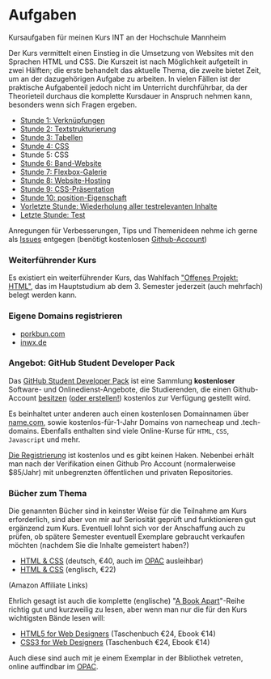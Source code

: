 # Aufgaben

Kursaufgaben für meinen Kurs INT an der Hochschule Mannheim

Der Kurs vermittelt einen Einstieg in die Umsetzung von Websites mit den Sprachen HTML und CSS. Die Kurszeit ist nach Möglichkeit aufgeteilt in zwei Hälften; die erste behandelt das aktuelle Thema, die zweite bietet Zeit, um an der dazugehörigen Aufgabe zu arbeiten. In vielen Fällen ist der praktische Aufgabenteil jedoch nicht im Unterricht durchführbar, da der Theorieteil durchaus die komplette Kursdauer in Anspruch nehmen kann, besonders wenn sich Fragen ergeben.

- [Stunde 1: Verknüpfungen](uebung_01.md)
- [Stunde 2: Textstrukturierung](uebung_02.md)
- [Stunde 3: Tabellen](uebung_03.md)
- [Stunde 4: CSS](uebung_04.md)
- Stunde 5: CSS
- [Stunde 6: Band-Website](uebung_06.md)
- [Stunde 7: Flexbox-Galerie](uebung_07.md)
- [Stunde 8: Website-Hosting](uebung_08.md)
- [Stunde 9: CSS-Präsentation](uebung_09.md)
- [Stunde 10: position-Eigenschaft](uebung_10.md)
- [Vorletzte Stunde: Wiederholung aller testrelevanten Inhalte](test-vorbereitung.md)
- [Letzte Stunde: Test](https://quiz2.arnorichter.de/)

Anregungen für Verbesserungen, Tips und Themenideen nehme ich gerne als [Issues](../../issues) entgegen (benötigt kostenlosen [Github-Account](https://github.com/join))

### Weiterführender Kurs

Es existiert ein weiterführender Kurs, das Wahlfach ["Offenes Projekt: HTML"](https://github.com/oelna/hsma-html), das im Hauptstudium ab dem 3. Semester jederzeit (auch mehrfach) belegt werden kann.

### Eigene Domains registrieren

- [porkbun.com](https://porkbun.com)
- [inwx.de](https://www.inwx.com/de/)

### Angebot: GitHub Student Developer Pack

Das [GitHub Student Developer Pack](https://education.github.com/pack) ist eine Sammlung **kostenloser** Software- und Onlinedienst-Angebote, die Studierenden, die einen Github-Account [besitzen](https://education.github.com/benefits) ([oder erstellen!](https://github.com/join)) kostenlos zur Verfügung gestellt wird.

Es beinhaltet unter anderen auch einen kostenlosen Domainnamen über [name.com](https://name.com/), sowie kostenlos-für-1-Jahr Domains von namecheap und .tech-domains. Ebenfalls enthalten sind viele Online-Kurse für `HTML`, `CSS`, `Javascript` und mehr.

[Die Registrierung](https://education.github.com/pack) ist kostenlos und es gibt keinen Haken. Nebenbei erhält man nach der Verifikation einen Github Pro Account (normalerweise $85/Jahr) mit unbegrenzten öffentlichen und privaten Repositories.

### Bücher zum Thema

Die genannten Bücher sind in keinster Weise für die Teilnahme am Kurs erforderlich, sind aber von mir auf Seriosität geprüft und funktionieren gut ergänzend zum Kurs. Eventuell lohnt sich vor der Anschaffung auch zu prüfen, ob spätere Semester eventuell Exemplare gebraucht verkaufen möchten (nachdem Sie die Inhalte gemeistert haben?)

- [HTML & CSS](https://amzn.to/2TEietP) (deutsch, €40, auch im [OPAC](https://bsz.ibs-bw.de/opac24) ausleihbar)
- [HTML & CSS](https://amzn.to/38Hd1pz) (englisch, €22)

(Amazon Affiliate Links)

Ehrlich gesagt ist auch die komplette (englische) "[A Book Apart](https://abookapart.com/collections/books)"-Reihe richtig gut und kurzweilig zu lesen, aber wenn man nur die für den Kurs wichtigsten Bände lesen will:

- [HTML5 for Web Designers](https://abookapart.com/products/html5-for-web-designers) (Taschenbuch €24, Ebook €14)
- [CSS3 for Web Designers](https://abookapart.com/products/css3-for-web-designers) (Taschenbuch €24, Ebook €14)

Auch diese sind auch mit je einem Exemplar in der Bibliothek vetreten, online auffindbar im [OPAC](https://bsz.ibs-bw.de/opac24).

